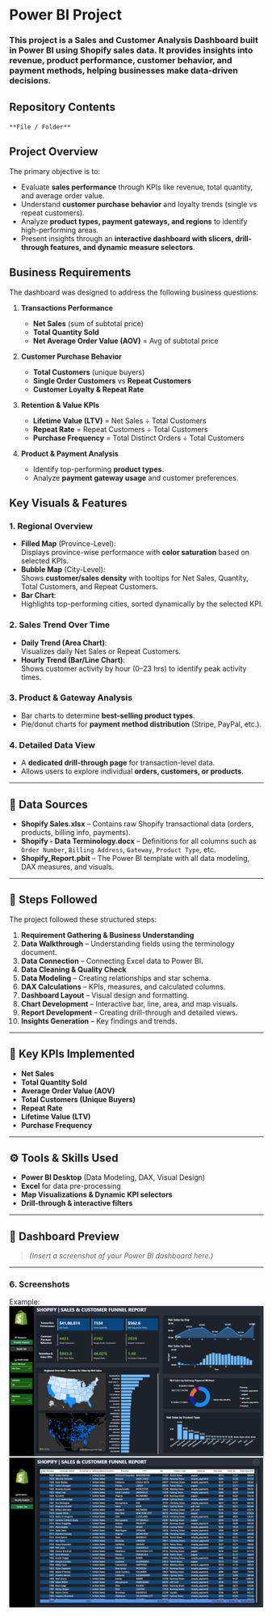 #  Power BI Project 
### This project is a **Sales and Customer Analysis Dashboard** built in **Power BI** using Shopify sales data. It provides insights into revenue, product performance, customer behavior, and payment methods, helping businesses make data-driven decisions.

## Repository Contents

`**File / Folder**`





##  Project Overview

The primary objective is to:
- Evaluate **sales performance** through KPIs like revenue, total quantity, and average order value.
- Understand **customer purchase behavior** and loyalty trends (single vs repeat customers).
- Analyze **product types, payment gateways, and regions** to identify high-performing areas.
- Present insights through an **interactive dashboard with slicers, drill-through features, and dynamic measure selectors**.

##  **Business Requirements**

The dashboard was designed to address the following business questions:
1. **Transactions Performance**  
   - **Net Sales** (sum of subtotal price)
   - **Total Quantity Sold**
   - **Net Average Order Value (AOV)** = Avg of subtotal price

2. **Customer Purchase Behavior**
   - **Total Customers** (unique buyers)
   - **Single Order Customers** vs **Repeat Customers**
   - **Customer Loyalty & Repeat Rate**

3. **Retention & Value KPIs**
   - **Lifetime Value (LTV)** = Net Sales ÷ Total Customers
   - **Repeat Rate** = Repeat Customers ÷ Total Customers
   - **Purchase Frequency** = Total Distinct Orders ÷ Total Customers

4. **Product & Payment Analysis**
   - Identify top-performing **product types**.
   - Analyze **payment gateway usage** and customer preferences.

##  **Key Visuals & Features**

### **1. Regional Overview**
- **Filled Map** (Province-Level):  
  Displays province-wise performance with **color saturation** based on selected KPIs.
- **Bubble Map** (City-Level):  
  Shows **customer/sales density** with tooltips for Net Sales, Quantity, Total Customers, and Repeat Customers.
- **Bar Chart**:  
  Highlights top-performing cities, sorted dynamically by the selected KPI.

### **2. Sales Trend Over Time**
- **Daily Trend (Area Chart)**:  
  Visualizes daily Net Sales or Repeat Customers.
- **Hourly Trend (Bar/Line Chart)**:  
  Shows customer activity by hour (0–23 hrs) to identify peak activity times.

### **3. Product & Gateway Analysis**
- Bar charts to determine **best-selling product types**.
- Pie/donut charts for **payment method distribution** (Stripe, PayPal, etc.).

### **4. Detailed Data View**
- A **dedicated drill-through page** for transaction-level data.
- Allows users to explore individual **orders, customers, or products**.

---

## 🧾 **Data Sources**

- **Shopify Sales.xlsx** – Contains raw Shopify transactional data (orders, products, billing info, payments).
- **Shopify - Data Terminology.docx** – Definitions for all columns such as `Order Number`, `Billing Address`, `Gateway`, `Product Type`, etc.
- **Shopify_Report.pbit** – The Power BI template with all data modeling, DAX measures, and visuals.

---
## 📌 **Steps Followed**

The project followed these structured steps:
1. **Requirement Gathering & Business Understanding**
2. **Data Walkthrough** – Understanding fields using the terminology document.
3. **Data Connection** – Connecting Excel data to Power BI.
4. **Data Cleaning & Quality Check**
5. **Data Modeling** – Creating relationships and star schema.
6. **DAX Calculations** – KPIs, measures, and calculated columns.
7. **Dashboard Layout** – Visual design and formatting.
8. **Chart Development** – Interactive bar, line, area, and map visuals.
9. **Report Development** – Creating drill-through and detailed views.
10. **Insights Generation** – Key findings and trends.

---
## 🧠 **Key KPIs Implemented**
- **Net Sales**  
- **Total Quantity Sold**  
- **Average Order Value (AOV)**  
- **Total Customers (Unique Buyers)**  
- **Repeat Rate**  
- **Lifetime Value (LTV)**  
- **Purchase Frequency**

---
## ⚙️ **Tools & Skills Used**
- **Power BI Desktop** (Data Modeling, DAX, Visual Design)
- **Excel** for data pre-processing
- **Map Visualizations & Dynamic KPI selectors**
- **Drill-through & interactive filters**

---

## 📸 **Dashboard Preview**
> *(Insert a screenshot of your Power BI dashboard here.)*

---






### 6.	Screenshots
Example: ![Dashboard Preview](https://github.com/Saptarshi-Poddar/Power-BI-Project/blob/main/Shopify%20Dashboard%20(1).png)
![Dashboard Preview](https://github.com/Saptarshi-Poddar/Power-BI-Project/blob/main/Shopify%20Dashboard%20(2).png)
